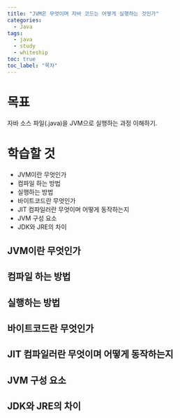 ```yaml
---
title: "JVM은 무엇이며 자바 코드는 어떻게 실행하는 것인가"
categories:
  - Java
tags:
  - java
  - study
  - whiteship
toc: true
toc_label: "목차"
---
```


# 목표
자바 소스 파일(.java)을 JVM으로 실행하는 과정 이해하기.

# 학습할 것
- JVM이란 무엇인가
- 컴파일 하는 방법
- 실행하는 방법
- 바이트코드란 무엇인가
- JIT 컴파일러란 무엇이며 어떻게 동작하는지
- JVM 구성 요소
- JDK와 JRE의 차이

## JVM이란 무엇인가


## 컴파일 하는 방법


## 실행하는 방법


## 바이트코드란 무엇인가


## JIT 컴파일러란 무엇이며 어떻게 동작하는지


## JVM 구성 요소


## JDK와 JRE의 차이

